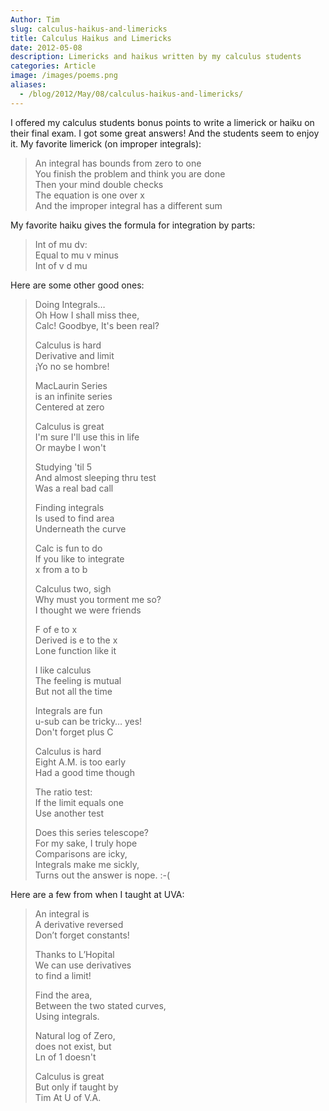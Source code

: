 ```yaml
---
Author: Tim
slug: calculus-haikus-and-limericks
title: Calculus Haikus and Limericks
date: 2012-05-08
description: Limericks and haikus written by my calculus students
categories: Article
image: /images/poems.png
aliases:
  - /blog/2012/May/08/calculus-haikus-and-limericks/
---
```


I offered my calculus students bonus points to write a limerick or haiku on their final exam. I got some great answers! And the students seem to enjoy it. My favorite limerick (on improper integrals):

> An integral has bounds from zero to one<br />
> You finish the problem and think you are done<br />
> Then your mind double checks<br />
> The equation is one over x<br >
> And the improper integral has a different sum

My favorite haiku gives the formula for integration by parts:

> Int of mu dv:<br />
> Equal to mu v minus<br />
> Int of v d mu

Here are some other good ones:

> Doing Integrals… <br />
> Oh How I shall miss thee, <br />
> Calc! Goodbye, It's been real?
>
> Calculus is hard <br />
> Derivative and limit <br />
> ¡Yo no se hombre!
>
> MacLaurin Series <br />
> is an infinite series <br />
> Centered at zero
>
> Calculus is great<br />
> I'm sure I'll use this in life<br />
> Or maybe I won't
>
> Studying 'til 5<br />
> And almost sleeping thru test<br />
> Was a real bad call
>
> Finding integrals<br />
> Is used to find area<br />
> Underneath the curve
>
> Calc is fun to do<br />
> If you like to integrate<br />
> x from a to b
>
> Calculus two, sigh<br />
> Why must you torment me so?<br />
> I thought we were friends
>
> F of e to x<br />
> Derived is e to the x<br />
> Lone function like it
>
> I like calculus<br />
> The feeling is mutual<br />
> But not all the time
>
> Integrals are fun<br />
> u-sub can be tricky… yes!<br />
> Don't forget plus C
>
> Calculus is hard<br />
> Eight A.M. is too early<br />
> Had a good time though
>
> The ratio test:<br />
> If the limit equals one<br />
> Use another test
>
> Does this series telescope?<br />
> For my sake, I truly hope<br />
> Comparisons are icky,<br />
> Integrals make me sickly,<br />
> Turns out the answer is nope. :-(

Here are a few from when I taught at UVA:

> An integral is<br />
> A derivative reversed<br />
> Don’t forget constants!
>
> Thanks to L’Hopital<br />
> We can use derivatives<br />
> to find a limit!
>
> Find the area,<br />
> Between the two stated curves,<br />
> Using integrals.
>
> Natural log of Zero,<br />
> does not exist, but<br />
> Ln of 1 doesn't
>
> Calculus is great<br />
> But only if taught by<br />
> Tim At U of V.A.
